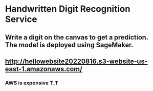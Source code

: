 # Handwritten Digit Recognition Service

## Write a digit on the canvas to get a prediction. The model is deployed using SageMaker.
## http://hellowebsite20220816.s3-website-us-east-1.amazonaws.com/

### AWS is expensive T_T
